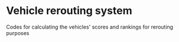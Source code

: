 # Vehicle rerouting system
Codes for calculating the vehicles' scores and rankings for rerouting purposes
